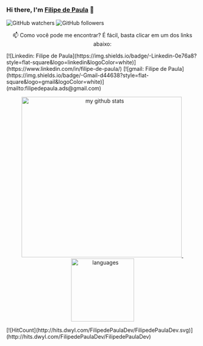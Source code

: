 ### Hi there, I'm [Filipe de Paula](https://www.linkedin.com/in/filipe-de-paula/) 👋
![GitHub watchers](https://img.shields.io/github/watchers/FilipedePaulaDev/FilipedePaulaDev?style=social)
![GitHub followers](https://img.shields.io/github/followers/FilipedePaulaDev?style=social)
<p align="center" href="https://https://github.com/FilipedePaulaDev/FilipedePaulaDev/">
    📫 Como você pode me encontrar? É fácil, basta clicar em um dos links abaixo:
</p>
[![Linkedin: Filipe de Paula](https://img.shields.io/badge/-Linkedin-0e76a8?style=flat-square&logo=linkedin&logoColor=white)](https://www.linkedin.com/in/filipe-de-paula/)
[![gmail: Filipe de Paula](https://img.shields.io/badge/-Gmail-d44638?style=flat-square&logo=gmail&logoColor=white)](mailto:filipedepaula.ads@gmail.com)

<a align="center" href="https://github.com/FilipedePaulaDev/">
      <p align="center">
      <img src="https://github-readme-stats.vercel.app/api?username=FilipedePaulaDev&show_icons=true&theme=tokyonight" alt="my github stats" width="420"/>&nbsp;
                <img src="https://github-readme-stats.vercel.app/api/top-langs/?username=FilipedePaulaDev&layout=compact&theme=tokyonight" alt="languages" height="165">
      </p>
 </a>
 [![HitCount](http://hits.dwyl.com/FilipedePaulaDev/FilipedePaulaDev.svg)](http://hits.dwyl.com/FilipedePaulaDev/FilipedePaulaDev)
<!--
**FilipedePaulaDev/FilipedePaulaDev** is a ✨ _special_ ✨ repository because its `README.md` (this file) appears on your GitHub profile.

Here are some ideas to get you started:

- 🔭 I’m currently working on ...
- 🌱 I’m currently learning ...
- 👯 I’m looking to collaborate on ...
- 🤔 I’m looking for help with ...
- 💬 Ask me about ...
- 📫 How to reach me: ...
- 😄 Pronouns: ...
- ⚡ Fun fact: ...
-->
